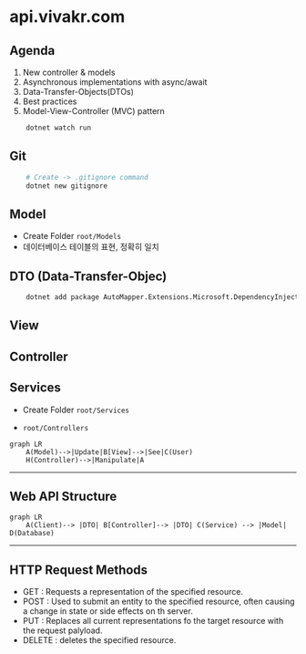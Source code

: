 # api.vivakr.com

## Agenda

1. New controller & models
2. Asynchronous implementations with async/await
3. Data-Transfer-Objects(DTOs)
4. Best practices
5. Model-View-Controller (MVC) pattern

```bash
    dotnet watch run
```

## Git

```bash
    # Create -> .gitignore command
    dotnet new gitignore
```

## Model

- Create Folder `root/Models`
- 데이터베이스 테이블의 표현, 정확히 일치

## DTO (Data-Transfer-Objec)

```bash
    dotnet add package AutoMapper.Extensions.Microsoft.DependencyInjection
```

## View

## Controller

## Services 

- Create Folder `root/Services`



- `root/Controllers`

```mermaid
graph LR
    A(Model)-->|Update|B[View]-->|See|C(User)
    H(Controller)-->|Manipulate|A
```
---

## Web API Structure

```mermaid
graph LR
    A(Client)--> |DTO| B[Controller]--> |DTO| C(Service) --> |Model| D(Database)
```

---

## HTTP Request Methods

- GET : Requests a representation of the specified resource.
- POST : Used to submit an entity to the specified resource, often causing a change in state or side effects on th server.
- PUT : Replaces all current representations fo the target resource with the request palyload.
- DELETE : deletes the specified resource.



